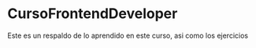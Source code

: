 # CursoFrontendDeveloper
Este es un respaldo de lo aprendido en este curso, asi como los ejercicios
